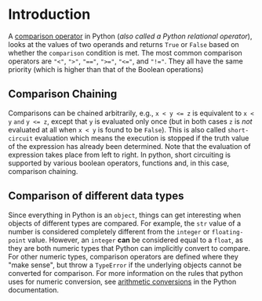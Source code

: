 # Introduction

A [comparison operator][comparisons] in Python (_also called a Python relational operator_), looks at the values of two operands and returns `True` or `False` based on whether the `comparison` condition is met.
The most common comparison operators are `"<"`, `">"`, `"=="`, `">="`, `"<="`, and `"!="`.
They all have the same priority (which is higher than that of the Boolean operations)

## Comparison Chaining

Comparisons can be chained arbitrarily, e.g., `x < y <= z` is equivalent to `x < y` `and` `y <= z`, except that `y` is evaluated only once (but in both cases `z` is _not_ evaluated at all when `x < y` is found to be `False`).
This is also called `short-circuit` evaluation which means the execution is stopped if the truth value of the expression has already been determined.
Note that the evaluation of expression takes place from left to right.
In python, short circuiting is supported by various boolean operators, functions and, in this case, comparison chaining.

## Comparison of different data types

Since everything in Python is an `object`, things can get interesting when objects of different types are compared.
For example, the `str` value of a number is considered completely different from the `integer` or `floating-point` value.
However, an `integer` **can** be considered equal to a `float`, as they are both numeric types that Python can implicitly convert to compare.
For other numeric types, comparison operators are defined where they "make sense", but throw a `TypeError` if the underlying objects cannot be converted for comparison.
For more information on the rules that python uses for numeric conversion, see [arithmetic conversions][arithmetic conversions] in the Python documentation.

[comparisons]: https://docs.python.org/3/library/stdtypes.html?
[arithmetic conversions]: https://docs.python.org/3/reference/expressions.html?highlight=number%20conversion#arithmetic-conversions

